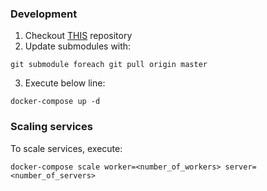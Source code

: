 ### Development
1. Checkout [THIS](https://github.com/jenkinsmeta/jenkinsmeta-docker.git) repository
2. Update submodules with:
```
git submodule foreach git pull origin master
```
3. Execute below line:
```
docker-compose up -d
```

### Scaling services
To scale services, execute:
```
docker-compose scale worker=<number_of_workers> server=<number_of_servers>
```
